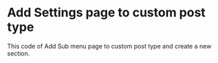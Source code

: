 # Add Settings page to custom post type
 This code of Add Sub menu page to custom post type and create a new section.
